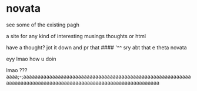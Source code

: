 # novata

see some of the existing pagh

a site for any kind of interesting musings thoughts or html

have a thought? jot it down and pr that ####
'^^ sry abt that
e theta novata

eyy lmao how u doin

lmao
???
aaaa;-;aaaaaaaaaaaaaaaaaaaaaaaaaaaaaaaaaaaaaaaaaaaaaaaaaaaaaaaaaaaaaaaaaaaaaaaaaaaaaaaaaaaaaaaaaaaaaaaaaaaaaaaaaaaaaaa